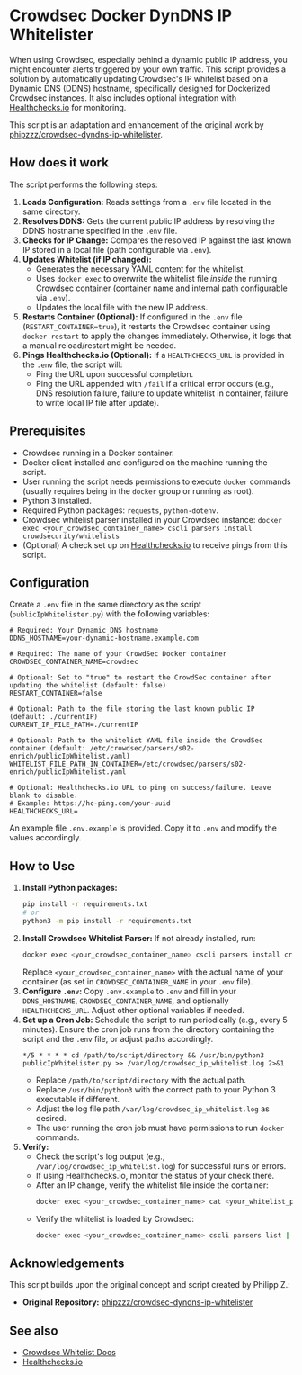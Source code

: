 # Crowdsec Docker DynDNS IP Whitelister

When using Crowdsec, especially behind a dynamic public IP address, you might encounter alerts triggered by your own traffic. This script provides a solution by automatically updating Crowdsec's IP whitelist based on a Dynamic DNS (DDNS) hostname, specifically designed for Dockerized Crowdsec instances. It also includes optional integration with [Healthchecks.io](https://healthchecks.io/) for monitoring.

This script is an adaptation and enhancement of the original work by [phipzzz/crowdsec-dyndns-ip-whitelister](https://github.com/phipzzz/crowdsec-dyndns-ip-whitelister).

## How does it work

The script performs the following steps:

1.  **Loads Configuration:** Reads settings from a `.env` file located in the same directory.
2.  **Resolves DDNS:** Gets the current public IP address by resolving the DDNS hostname specified in the `.env` file.
3.  **Checks for IP Change:** Compares the resolved IP against the last known IP stored in a local file (path configurable via `.env`).
4.  **Updates Whitelist (if IP changed):**
    *   Generates the necessary YAML content for the whitelist.
    *   Uses `docker exec` to overwrite the whitelist file *inside* the running Crowdsec container (container name and internal path configurable via `.env`).
    *   Updates the local file with the new IP address.
5.  **Restarts Container (Optional):** If configured in the `.env` file (`RESTART_CONTAINER=true`), it restarts the Crowdsec container using `docker restart` to apply the changes immediately. Otherwise, it logs that a manual reload/restart might be needed.
6.  **Pings Healthchecks.io (Optional):** If a `HEALTHCHECKS_URL` is provided in the `.env` file, the script will:
    *   Ping the URL upon successful completion.
    *   Ping the URL appended with `/fail` if a critical error occurs (e.g., DNS resolution failure, failure to update whitelist in container, failure to write local IP file after update).

## Prerequisites

*   Crowdsec running in a Docker container.
*   Docker client installed and configured on the machine running the script.
*   User running the script needs permissions to execute `docker` commands (usually requires being in the `docker` group or running as root).
*   Python 3 installed.
*   Required Python packages: `requests`, `python-dotenv`.
*   Crowdsec whitelist parser installed in your Crowdsec instance:
    `docker exec <your_crowdsec_container_name> cscli parsers install crowdsecurity/whitelists`
*   (Optional) A check set up on [Healthchecks.io](https://healthchecks.io/) to receive pings from this script.

## Configuration

Create a `.env` file in the same directory as the script (`publicIpWhitelister.py`) with the following variables:

```dotenv
# Required: Your Dynamic DNS hostname
DDNS_HOSTNAME=your-dynamic-hostname.example.com

# Required: The name of your CrowdSec Docker container
CROWDSEC_CONTAINER_NAME=crowdsec

# Optional: Set to "true" to restart the CrowdSec container after updating the whitelist (default: false)
RESTART_CONTAINER=false

# Optional: Path to the file storing the last known public IP (default: ./currentIP)
CURRENT_IP_FILE_PATH=./currentIP

# Optional: Path to the whitelist YAML file inside the CrowdSec container (default: /etc/crowdsec/parsers/s02-enrich/publicIpWhitelist.yaml)
WHITELIST_FILE_PATH_IN_CONTAINER=/etc/crowdsec/parsers/s02-enrich/publicIpWhitelist.yaml

# Optional: Healthchecks.io URL to ping on success/failure. Leave blank to disable.
# Example: https://hc-ping.com/your-uuid
HEALTHCHECKS_URL=
```

An example file `.env.example` is provided. Copy it to `.env` and modify the values accordingly.

## How to Use

1.  **Install Python packages:**
    ```bash
    pip install -r requirements.txt
    # or
    python3 -m pip install -r requirements.txt
    ```
2.  **Install Crowdsec Whitelist Parser:** If not already installed, run:
    ```bash
    docker exec <your_crowdsec_container_name> cscli parsers install crowdsecurity/whitelists
    ```
    Replace `<your_crowdsec_container_name>` with the actual name of your container (as set in `CROWDSEC_CONTAINER_NAME` in your `.env` file).
3.  **Configure `.env`:** Copy `.env.example` to `.env` and fill in your `DDNS_HOSTNAME`, `CROWDSEC_CONTAINER_NAME`, and optionally `HEALTHCHECKS_URL`. Adjust other optional variables if needed.
4.  **Set up a Cron Job:** Schedule the script to run periodically (e.g., every 5 minutes). Ensure the cron job runs from the directory containing the script and the `.env` file, or adjust paths accordingly.
    ```crontab
    */5 * * * * cd /path/to/script/directory && /usr/bin/python3 publicIpWhitelister.py >> /var/log/crowdsec_ip_whitelist.log 2>&1
    ```
    *   Replace `/path/to/script/directory` with the actual path.
    *   Replace `/usr/bin/python3` with the correct path to your Python 3 executable if different.
    *   Adjust the log file path `/var/log/crowdsec_ip_whitelist.log` as desired.
    *   The user running the cron job must have permissions to run `docker` commands.
5.  **Verify:**
    *   Check the script's log output (e.g., `/var/log/crowdsec_ip_whitelist.log`) for successful runs or errors.
    *   If using Healthchecks.io, monitor the status of your check there.
    *   After an IP change, verify the whitelist file inside the container:
        ```bash
        docker exec <your_crowdsec_container_name> cat <your_whitelist_path_in_container>
        ```
    *   Verify the whitelist is loaded by Crowdsec:
        ```bash
        docker exec <your_crowdsec_container_name> cscli parsers list | grep publicIpWhitelist
        ```

## Acknowledgements

This script builds upon the original concept and script created by Philipp Z.:
*   **Original Repository:** [phipzzz/crowdsec-dyndns-ip-whitelister](https://github.com/phipzzz/crowdsec-dyndns-ip-whitelister)

## See also

*   [Crowdsec Whitelist Docs](https://docs.crowdsec.net/docs/whitelist/intro)
*   [Healthchecks.io](https://healthchecks.io/)